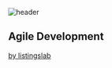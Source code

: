 ![header](../../media/header.png) 
  
## Agile Development

[by listingslab](https://listingslab.com/docsify) 